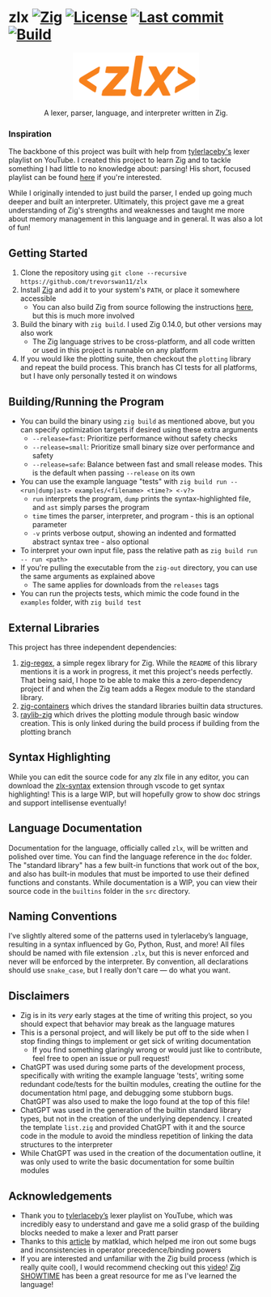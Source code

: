 # zlx [![Zig](https://img.shields.io/badge/zig-0.14.0-orange)](https://ziglang.org/) [![License](https://img.shields.io/github/license/trevorswan11/zlx)](LICENSE) [![Last commit](https://img.shields.io/github/last-commit/trevorswan11/zlx)](https://github.com/trevorswan11/zlx) [![Build](https://github.com/trevorswan11/zlx/actions/workflows/main.yml/badge.svg)](https://github.com/trevorswan11/zlx/actions/workflows/main.yml)

<p align="center">
  <img src="/resources/zlx-logo-v2.png" alt="zlx logo" width="250"/>
</p>

<p align="center">
  A lexer, parser, language, and interpreter written in Zig.
</p>

### Inspiration
The backbone of this project was built with help from [tylerlaceby's](https://www.youtube.com/@tylerlaceby) lexer playlist on YouTube. I created this project to learn Zig and to tackle something I had little to no knowledge about: parsing! His short, focused playlist can be found [here](https://www.youtube.com/playlist?list=PL_2VhOvlMk4XDeq2eOOSDQMrbZj9zIU_b) if you're interested.

While I originally intended to just build the parser, I ended up going much deeper and built an interpreter. Ultimately, this project gave me a great understanding of Zig's strengths and weaknesses and taught me more about memory management in this language and in general. It was also a lot of fun!

## Getting Started
1. Clone the repository using `git clone --recursive https://github.com/trevorswan11/zlx`
2. Install [Zig](https://ziglang.org/) and add it to your system's `PATH`, or place it somewhere accessible
    - You can also build Zig from source following the instructions [here](https://github.com/ziglang/zig), but this is much more involved 
3. Build the binary with `zig build`. I used Zig 0.14.0, but other versions may also work
    - The Zig language strives to be cross-platform, and all code written or used in this project is runnable on any platform
4. If you would like the plotting suite, then checkout the `plotting` library and repeat the build process. This branch has CI tests for all platforms, but I have only personally tested it on windows

## Building/Running the Program
- You can build the binary using `zig build` as mentioned above, but you can specify optimization targets if desired using these extra arguments
    - `--release=fast`: Prioritize performance without safety checks
    - `--release=small`: Prioritize small binary size over performance and safety
    - `--release=safe`: Balance between fast and small release modes. This is the default when passing `--release` on its own
- You can use the example language "tests" with `zig build run -- <run|dump|ast> examples/<filename> <time?> <-v?>`
    - `run` interprets the program, `dump` prints the syntax-highlighted file, and `ast` simply parses the program
    - `time` times the parser, interpreter, and program - this is an optional parameter
    - `-v` prints verbose output, showing an indented and formatted abstract syntax tree - also optional
- To interpret your own input file, pass the relative path as `zig build run -- run <path>`
- If you're pulling the executable from the `zig-out` directory, you can use the same arguments as explained above
    - The same applies for downloads from the `releases` tags
- You can run the projects tests, which mimic the code found in the `examples` folder, with `zig build test`

## External Libraries
This project has three independent dependencies:
1.  [zig-regex](https://github.com/tiehuis/zig-regex), a simple regex library for Zig. While the `README` of this library mentions it is a work in progress, it met this project's needs perfectly. That being said, I hope to be able to make this a zero-dependency project if and when the Zig team adds a Regex module to the standard library. 
2. [zig-containers](https://github.com/trevorswan11/zig-containers) which drives the standard libraries builtin data structures.
3. [raylib-zig](https://github.com/Not-Nik/raylib-zig) which drives the plotting module through basic window creation. This is only linked during the build process if building from the plotting branch

## Syntax Highlighting
While you can edit the source code for any zlx file in any editor, you can download the [zlx-syntax](https://marketplace.visualstudio.com/items?itemName=kyoshi11.zlx-syntax) extension through vscode to get syntax highlighting! This is a large WIP, but will hopefully grow to show doc strings and support intellisense eventually!

## Language Documentation
Documentation for the language, officially called `zlx`, will be written and polished over time. You can find the language reference in the `doc` folder. The "standard library" has a few built-in functions that work out of the box, and also has built-in modules that must be imported to use their defined functions and constants. While documentation is a WIP, you can view their source code in the `builtins` folder in the `src` directory.

## Naming Conventions
I’ve slightly altered some of the patterns used in tylerlaceby’s language, resulting in a syntax influenced by Go, Python, Rust, and more! All files should be named with file extension `.zlx`, but this is never enforced and never will be enforced by the interpreter. By convention, all declarations should use `snake_case`, but I really don't care — do what you want.

## Disclaimers
- Zig is in its _very_ early stages at the time of writing this project, so you should expect that behavior may break as the language matures
- This is a personal project, and will likely be put off to the side when I stop finding things to implement or get sick of writing documentation
    - If you find something glaringly wrong or would just like to contribute, feel free to open an issue or pull request!
- ChatGPT was used during some parts of the development process, specifically with writing the example language 'tests', writing some redundant code/tests for the builtin modules, creating the outline for the documentation html page, and debugging some stubborn bugs. ChatGPT was also used to make the logo found at the top of this file!
- ChatGPT was used in the generation of the builtin standard library types, but not in the creation of the underlying dependency. I created the template `list.zig` and provided ChatGPT with it and the source code in the module to avoid the mindless repetition of linking the data structures to the interpreter
- While ChatGPT was used in the creation of the documentation outline, it was only used to write the basic documentation for some builtin modules

## Acknowledgements
- Thank you to [tylerlaceby’s](https://www.youtube.com/@tylerlaceby) lexer playlist on YouTube, which was incredibly easy to understand and gave me a solid grasp of the building blocks needed to make a lexer and Pratt parser
- Thanks to this [article](https://matklad.github.io/2020/04/13/simple-but-powerful-pratt-parsing.html) by matklad, which helped me iron out some bugs and inconsistencies in operator precedence/binding powers
- If you are interested and unfamiliar with the Zig build process (which is really quite cool), I would recommend checking out this [video](https://youtu.be/jy7w_7JZYyw?si=7GtNPmn-OZtj9b7X)! [Zig SHOWTIME](https://www.youtube.com/@ZigSHOWTIME/featured) has been a great resource for me as I've learned the language!
